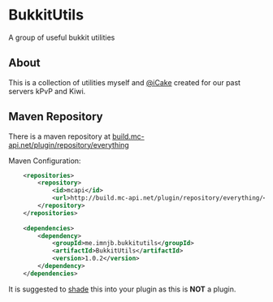 # BukkitUtils
A group of useful bukkit utilities

## About
This is a collection of utilities myself and [@iCake](https://github.com/icake) created for our past servers kPvP and Kiwi.

## Maven Repository

There is a maven repository at [build.mc-api.net/plugin/repository/everything](http://build.mc-api.net/plugin/repository/everything)

Maven Configuration:

```xml
    <repositories>
        <repository>
            <id>mcapi</id>
            <url>http://build.mc-api.net/plugin/repository/everything/</url>
        </repository>
    </repositories>
    
    <dependencies>
        <dependency>
            <groupId>me.imnjb.bukkitutils</groupId>
            <artifactId>BukkitUtils</artifactId>
            <version>1.0.2</version>
        </dependency>
    </dependencies>
```

It is suggested to [shade](http://maven.apache.org/plugins/maven-shade-plugin/) this into your plugin as this is **NOT** a plugin.
